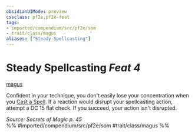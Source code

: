 ```yaml
---
obsidianUIMode: preview
cssclass: pf2e,pf2e-feat
tags:
- imported/compendium/src/pf2e/som
- trait/class/magus
aliases: ["Steady Spellcasting"]
---
```

# Steady Spellcasting  *Feat 4*  
[magus](rules/traits/magus-som.md)  


Confident in your technique, you don't easily lose your concentration when you [Cast a Spell](cast-a-spell.md). If a reaction would disrupt your spellcasting action, attempt a DC 15 flat check. If you succeed, your action isn't disrupted.

*Source: Secrets of Magic p. 45*  
%% #imported/compendium/src/pf2e/som #trait/class/magus %%